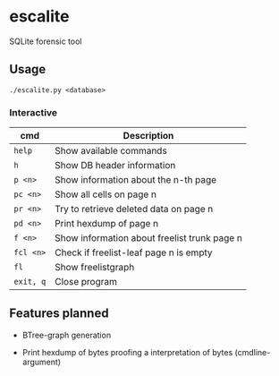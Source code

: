 # escalite
SQLite forensic tool

## Usage

```
./escalite.py <database>
```

### Interactive

| cmd           | Description                                  |
|---------------|----------------------------------------------|
| ```help```    | Show available commands                      |
| ```h```       | Show DB header information                   |
| ```p <n>```   | Show information about the n-th page         |
| ```pc <n>```  | Show all cells on page n                     |
| ```pr <n>```  | Try to retrieve deleted data on page n       |
| ```pd <n>```  | Print hexdump of page n                      |
| ```f <n>```   | Show information about freelist trunk page n |
| ```fcl <n>``` | Check if freelist-leaf page n is empty       |
| ```fl```      | Show freelistgraph                           |
| ```exit, q``` | Close program                                |


## Features planned

* BTree-graph generation

* Print hexdump of bytes proofing a interpretation of bytes (cmdline-argument)


